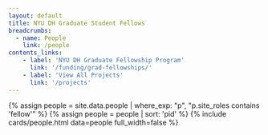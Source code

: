 ```yaml
---
layout: default
title: NYU DH Graduate Student Fellows
breadcrumbs:
  - name: People
    link: /people
contents_links:
    - label: 'NYU DH Graduate Fellowship Program'
      link: '/funding/grad-fellowships/'
    - label: 'View All Projects'
      link: '/projects'
---
```

{% assign people = site.data.people | where_exp: "p", "p.site_roles contains 'fellow'" %}
{% assign people = people | sort: 'pid' %}
{% include cards/people.html data=people full_width=false %}
